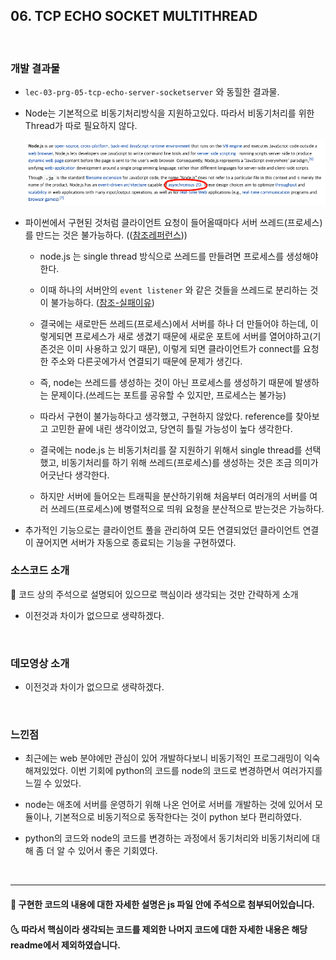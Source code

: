 ## 06. TCP ECHO SOCKET MULTITHREAD

<br>

### 개발 결과물

- `lec-03-prg-05-tcp-echo-server-socketserver` 와 동힐한 결과물.

- Node는 기본적으로 비동기처리방식을 지원하고있다. 따라서 비동기처리를 위한 Thread가 따로 필요하지 않다.

   <img src="./1.png" alt="drawing" width="700"/>

- 파이썬에서 구현된 것처럼 클라이언트 요청이 들어올때마다 서버 쓰레드(프로세스)를 만드는 것은 불가능하다.
  (([참조레퍼런스](https://stackoverflow.com/questions/40028377/is-it-possible-to-achieve-multithreading-in-nodejs)))

  - node.js 는 single thread 방식으로 쓰레드를 만들려면 프로세스를 생성해야한다.

  - 이때 하나의 서버안의 `event listener` 와 같은 것들을 쓰레드로 분리하는 것이 불가능하다. ([참조-실패이유](../zmq/dealer_router_pattern_multi_thread_client/#개발-결과물))

  - 결국에는 새로만든 쓰레드(프로세스)에서 서버를 하나 더 만들어야 하는데, 이렇게되면 프로세스가 새로 생겼기 때문에 새로운 포트에 서버를 열어야하고(기존것은 이미 사용하고 있기 때문), 이렇게 되면 클라이언트가 connect를 요청한 주소와 다른곳에가서 연결되기 때문에 문제가 생긴다.

  - 즉, node는 쓰레드를 생성하는 것이 아닌 프로세스를 생성하기 때문에 발생하는 문제이다.(쓰레드는 포트를 공유할 수 있지만, 프로세스는 불가능)

  - 따라서 구현이 불가능하다고 생각했고, 구현하지 않았다. reference를 찾아보고 고민한 끝에 내린 생각이었고, 당연히 틀릴 가능성이 높다 생각한다.

  - 결국에는 node.js 는 비동기처리를 잘 지원하기 위해서 single thread를 선택했고, 비동기처리를 하기 위해 쓰레드(프로세스)를 생성하는 것은 조금 의미가 어긋난다 생각한다.

  - 하지만 서버에 들어오는 트래픽을 분산하기위해 처음부터 여러개의 서버를 여러 쓰레드(프로세스)에 병렬적으로 띄워 요청을 분산적으로 받는것은 가능하다.

- 추가적인 기능으로는 클라이언트 풀을 관리하여 모든 연결되었던 클라이언트 연결이 끊어지면 서버가 자동으로 종료되는 기능을 구현하였다.

### 소스코드 소개

👀 코드 상의 주석으로 설명되어 있으므로 핵심이라 생각되는 것만 간략하게 소개

- 이전것과 차이가 없으므로 생략하겠다.

<br/>

### 데모영상 소개

- 이전것과 차이가 없으므로 생략하겠다.

<br/>

### 느낀점

- 최근에는 web 분야에만 관심이 있어 개발하다보니 비동기적인 프로그래밍이 익숙해져있었다. 이번 기회에 python의 코드를 node의 코드로 변경하면서 여러가지를 느낄 수 있었다.

- node는 애초에 서버를 운영하기 위해 나온 언어로 서버를 개발하는 것에 있어서 모듈이나, 기본적으로 비동기적으로 동작한다는 것이 python 보다 편리하였다.

- python의 코드와 node의 코드를 변경하는 과정에서 동기처리와 비동기처리에 대해 좀 더 알 수 있어서 좋은 기회였다.

<br/>

---

#### 🌛 구현한 코드의 내용에 대한 자세한 설명은 js 파일 안에 주석으로 첨부되어있습니다.

#### 🌜 따라서 핵심이라 생각되는 코드를 제외한 나머지 코드에 대한 자세한 내용은 해당 readme에서 제외하였습니다.
